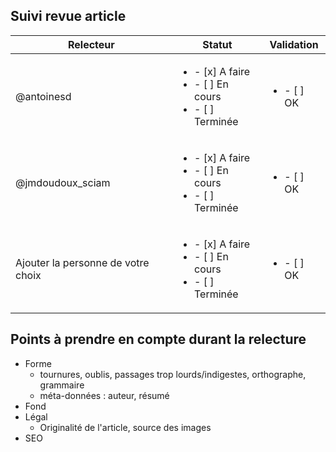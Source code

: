 ## Suivi revue article

| Relecteur                          | Statut                                                                        | Validation                 | 
|------------------------------------|-------------------------------------------------------------------------------|----------------------------|
| @antoinesd                         | <ul><li>- [x] A faire</li><li>- [ ] En cours</li><li>- [ ] Terminée</li></ul> | <ul><li>- [ ] OK</li></ul> |
| @jmdoudoux_sciam                   | <ul><li>- [x] A faire</li><li>- [ ] En cours</li><li>- [ ] Terminée</li></ul> | <ul><li>- [ ] OK</li></ul> |
| Ajouter la personne de votre choix | <ul><li>- [x] A faire</li><li>- [ ] En cours</li><li>- [ ] Terminée</li></ul> | <ul><li>- [ ] OK</li></ul> |

## Points à prendre en compte durant la relecture
- Forme
    - tournures, oublis, passages trop lourds/indigestes, orthographe, grammaire
    - méta-données : auteur, résumé
- Fond
- Légal
    - Originalité de l'article, source des images
- SEO
